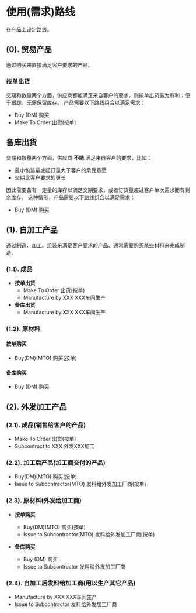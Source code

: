 # 使用(需求)路线

在产品上设定路线。

## (0). 贸易产品

通过购买来直接满足客户要求的产品。

### 按单出货

交期和数量两个方面，供应商都能满足来自客户的要求，则按单出货最为有利：便于跟踪、无需保留库存。
产品需要以下路线组合以满足需求：

* Buy (DM) 购买
* Make To Order 出货(按单)

## 备库出货

交期和数量两个方面，供应商 **不能** 满足来自客户的要求，比如：

* 最小包装量或起订量大于客户的承受意愿
* 交期比客户要求的更长

因此需要备有一定量的库存以满足交期要求，或者订货量超过客户单次需求而有剩余库存。
这种情形，产品需要以下路线组合以满足需求：

* Buy (DM) 购买

## (1). 自加工产品

通过制造、加工、组装来满足客户要求的产品。通常需要购买某些材料来完成制造。

### (1.1). 成品

* **按单出货**
  * Make To Order 出货(按单)
  * Manufacture by XXX XXX车间生产
* **备库出货**
  * Manufacture by XXX XXX车间生产

### (1.2). 原材料

#### 按单购买

* Buy(DM)(MTO) 购买(按单)

#### 备库购买

* Buy (DM) 购买

## (2). 外发加工产品

### (2.1). 成品(销售给客户的产品)

* Make To Order 出货(按单)
* Subcontract to XXX 外发XXX加工

### (2.2). 加工后产品(加工商交付的产品)

* Buy(DM)(MTO) 购买(按单)
* Issue to Subcontractor(MTO) 发料给外发加工厂商(按单)

### (2.3). 原材料(外发给加工商)

* **按单购买**
  * Buy(DM)(MTO) 购买(按单)
  * Issue to Subcontractor(MTO) 发料给外发加工厂商(按单)

* **备库购买**
  * Buy (DM) 购买
  * Issue to Subcontractor 发料给外发加工厂商

### (2.4). 自加工后发料给加工商(用以生产其它产品)

* Manufacture by XXX XXX车间生产
* Issue to Subcontractor 发料给外发加工厂商
